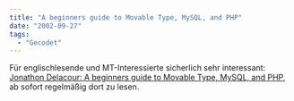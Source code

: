 ```yaml
---
title: "A beginners guide to Movable Type, MySQL, and PHP"
date: "2002-09-27"
tags:
  - "Gecodet"
---
```


Für englischlesende und MT-Interessierte sicherlich sehr interessant: [Jonathon Delacour: A beginners guide to Movable Type, MySQL, and PHP](http://weblog.delacour.net/archives/000713.html), ab sofort regelmäßig dort zu lesen.
